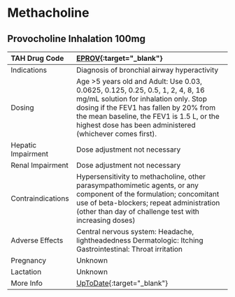 # Methacholine

## Provocholine Inhalation 100mg

| TAH Drug Code      | [EPROV](https://www.tahsda.org.tw/drugs/hissearch.php?drug_code=EPROV){:target="_blank"}                                                                                                                                                                                   |
|:-------------------|:---------------------------------------------------------------------------------------------------------------------------------------------------------------------------------------------------------------------------------------------------------------------------|
| Indications        | Diagnosis of bronchial airway hyperactivity                                                                                                                                                                                                                                |
| Dosing             | Age >5 years old and Adult: Use 0.03, 0.0625, 0.125, 0.25, 0.5, 1, 2, 4, 8, 16 mg/mL solution for inhalation only. Stop dosing if the FEV1 has fallen by 20% from the mean baseline, the FEV1 is 1.5 L, or the highest dose has been administered (whichever comes first). |
| Hepatic Impairment | Dose adjustment not necessary                                                                                                                                                                                                                                              |
| Renal Impairment   | Dose adjustment not necessary                                                                                                                                                                                                                                              |
| Contraindications  | Hypersensitivity to methacholine, other parasympathomimetic agents, or any component of the formulation; concomitant use of beta-blockers; repeat administration (other than day of challenge test with increasing doses)                                                  |
| Adverse Effects    | Central nervous system: Headache, lightheadedness Dermatologic: Itching Gastrointestinal: Throat irritation                                                                                                                                                                |
| Pregnancy          | Unknown                                                                                                                                                                                                                                                                    |
| Lactation          | Unknown                                                                                                                                                                                                                                                                    |
| More Info          | [UpToDate](https://www.uptodate.com/contents/methacholine-drug-information){:target="_blank"}                                                                                                                                                                              |

